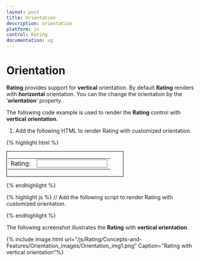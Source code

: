 ```yaml
---
layout: post
title: Orientation
description: orientation
platform: js
control: Rating
documentation: ug
---
```


# Orientation

**Rating** provides support for **vertical** orientation. By default **Rating** renders with **horizontal** orientation. You can the change the orientation by the ‘**orientation**’ property.

The following code example is used to render the **Rating** control with **vertical** **orientation**.

1. Add the following HTML to render Rating with customized orientation.

{% highlight html %}

<div id="container" style="border: 1px solid black; width: 300px; padding: 2px">
        <table>
            <tr>
                <td valign="top">Rating:
                </td>
                <td>
                    <input id="rating" type="text" />
                </td>
            </tr>
        </table>
    </div>
    
 {% endhighlight %}

{% highlight js %}
// Add the following script to render Rating with customized orientation.

<script type="text/javascript">
     $("#rating").ejRating({ orientation: "vertical" });
   </script>


{% endhighlight %}



The following screenshot illustrates the **Rating** with **vertical orientation**.

{% include image.html url="/js/Rating/Concepts-and-Features/Orientation_images/Orientation_img1.png" Caption="Rating with vertical orientation"%}

